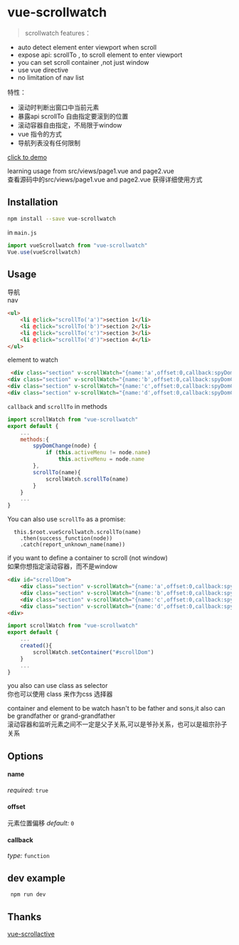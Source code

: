 # vue-scrollwatch

> scrollwatch
features：
- auto detect element enter viewport when scroll
- expose api: scrollTo , to scroll element to enter viewport 
- you can set scroll container ,not just window
- use vue directive
- no limitation of nav list

特性：
- 滚动时判断出窗口中当前元素
- 暴露api scrollTo  自由指定要滚到的位置
- 滚动容器自由指定，不局限于window
- vue 指令的方式
- 导航列表没有任何限制


[click to demo](https://Desdesdesgo.github.io/vue-scrollwatch/)
 
 learning usage from src/views/page1.vue and page2.vue  
 查看源码中的src/views/page1.vue and page2.vue 获得详细使用方式
## Installation

```bash
npm install --save vue-scrollwatch
```

in `main.js`
```js 
import vueScrollwatch from "vue-scrollwatch"
Vue.use(vueScrollwatch)
```

## Usage
 导航   
 nav
```html
<ul>
    <li @click="scrollTo('a')">section 1</li>
    <li @click="scrollTo('b')">section 2</li>
    <li @click="scrollTo('c')">section 3</li>
    <li @click="scrollTo('d')">section 4</li>
</ul>

```

element to watch

```html
 <div class="section" v-scrollWatch="{name:'a',offset:0,callback:spyDomChange}">scetcion 1</div>
<div class="section" v-scrollWatch="{name:'b',offset:0,callback:spyDomChange}">scetcion 2</div>
<div class="section" v-scrollWatch="{name:'c',offset:0,callback:spyDomChange}">scetcion 3</div>
<div class="section" v-scrollWatch="{name:'d',offset:0,callback:spyDomChange}">scetcion 4</div>

```

`callback` and `scrollTo` in methods
```js 
import scrollWatch from "vue-scrollwatch"
export default {
    ...
    methods:{
        spyDomChange(node) {
            if (this.activeMenu != node.name)
                this.activeMenu = node.name
        },
        scrollTo(name){
            scrollWatch.scrollTo(name)
        }
    }
    ...
}

```

You can also use `scrollTo` as a promise:
```
  this.$root.vueScrollwatch.scrollTo(name)
    .then(success_function(node))
    .catch(report_unknown_name(name))
```

 if you want to define a container to scroll (not window)  
 如果你想指定滚动容器，而不是window 

```html
<div id="scrollDom">
    <div class="section" v-scrollWatch="{name:'a',offset:0,callback:spyDomChange}">scetcion 1</div>
    <div class="section" v-scrollWatch="{name:'b',offset:0,callback:spyDomChange}">scetcion 2</div>
    <div class="section" v-scrollWatch="{name:'c',offset:0,callback:spyDomChange}">scetcion 3</div>
    <div class="section" v-scrollWatch="{name:'d',offset:0,callback:spyDomChange}">scetcion 4</div>
<div>
```


```js 
import scrollWatch from "vue-scrollwatch"
export default {
    ...
    created(){
        scrollWatch.setContainer("#scrollDom")
    }
    ...
}
```
 you also can use class as selector  
 你也可以使用 class 来作为css 选择器

 container and element to be watch hasn't to be father and sons,it also can be grandfather or grand-grandfather  
 滚动容器和监听元素之间不一定是父子关系,可以是爷孙关系，也可以是祖宗孙子关系


## Options
#### name
*required:* `true` 

#### offset
元素位置偏移
*default:* `0`
 
#### callback
*type:* `function`

## dev example
``` js
 npm run dev
```

## Thanks
[vue-scrollactive](https://github.com/eddiemf/vue-scrollactive.git)

